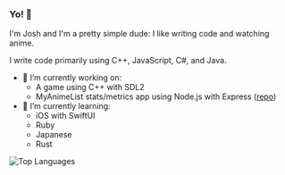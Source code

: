 ### Yo! 👋

I'm Josh and I'm a pretty simple dude: I like writing code and watching anime.

I write code primarily using C++, JavaScript, C#, and Java.

- 🔭 I’m currently working on:
  * A game using C++ with SDL2 
  * MyAnimeList stats/metrics app using Node.js with Express ([repo](https://github.com/YoCodingJosh/anime_stats))
- 🌱 I’m currently learning:
  * iOS with SwiftUI
  * Ruby
  * Japanese
  * Rust

![Top Languages](https://github-readme-stats.vercel.app/api/top-langs/?username=YoCodingJosh&theme=tokyonight&layout=compact&langs_count=8)

<!--
**YoCodingJosh/YoCodingJosh** is a ✨ _special_ ✨ repository because its `README.md` (this file) appears on your GitHub profile.

Here are some ideas to get you started:

- 🔭 I’m currently working on ...
- 🌱 I’m currently learning ...
- 👯 I’m looking to collaborate on ...
- 🤔 I’m looking for help with ...
- 💬 Ask me about ...
- 📫 How to reach me: ...
- 😄 Pronouns: ...
- ⚡ Fun fact: ...
-->
